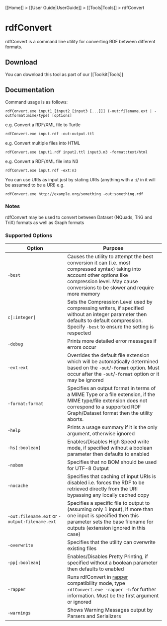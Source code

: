 [[Home]] > [[User Guide|UserGuide]] > [[Tools|Tools]] > rdfConvert

# rdfConvert 

rdfConvert is a command line utility for converting RDF between different formats.

## Download 

You can download this tool as part of our [[Toolkit|Tools]]

## Documentation 

Command usage is as follows:

```
rdfConvert.exe input1 [input2 [input3 [...]]] (-out:filename.ext | -outformat:mime/type) [options]
```

e.g. Convert a RDF/XML file to Turtle

```
rdfConvert.exe input.rdf -out:output.ttl
```

e.g. Convert multiple files into HTML

```
rdfConvert.exe input1.rdf input2.ttl input3.n3 -format:text/html
```

e.g. Convert a RDF/XML file into N3

```
rdfConvert.exe input.rdf -ext:n3
```

You can use URIs as input just by stating URIs (anything with a :// in it will be assumed to be a URI) e.g. 

```
rdfConvert.exe http://example.org/something -out:something.rdf
```

### Notes 

rdfConvert may be used to convert between Dataset (NQuads, TriG and TriX) formats as well as Graph formats

### Supported Options 

|  Option |  Purpose
|---------|------------
| `-best` | Causes the utility to attempt the best conversion it can (i.e. most compressed syntax) taking into account other options like compression level. May cause conversions to be slower and require more memory |
| `c[:integer]` | Sets the Compression Level used by compressing writers, if specified without an integer parameter then defaults to default compression. Specify `-best` to ensure the setting is respected |
| `-debug` | Prints more detailed error messages if errors occur |
| `-ext:ext` | Overrides the default file extension which will be automatically determined based on the `-out`/`-format` option. Must occur after the `-out`/`-format` option or it may be ignored
| `-format:format` | Specifies an output format in terms of a MIME Type or a file extension, if the MIME type/file extension does not correspond to a supported RDF Graph/Dataset format then the utility aborts. |
| `-help` | Prints a usage summary if it is the only argument, otherwise ignored |
| `-hs[:boolean]` | Enables/Disables High Speed write mode, if specified without a boolean parameter then defaults to enabled |
| `-nobom` | Specifies that no BOM should be used for UTF-8 Output |
| `-nocache` | Specifies that caching of input URIs is disabled i.e. forces the RDF to be retrieved directly from the URI bypassing any locally cached copy |
| `-out:filename.ext` or `-output:filename.ext` | Specifies a specific file to output to (assuming only 1 input), if more than one input is specified then this parameter sets the base filename for outputs (extension ignored in this case) |
| `-overwrite` | Specifies that the utility can overwrite existing files |
| `-pp[:boolean]` | Enables/Disables Pretty Printing, if specified without a boolean parameter then defaults to enabled |
| `-rapper` | Runs rdfConvert in [rapper](http://librdf.org/raptor/rapper.html) compatibility mode, type `rdfConvert.exe -rapper -h` for further information. Must be the first argument or ignored |
| `-warnings` | Shows Warning Messages output by Parsers and Serializers |